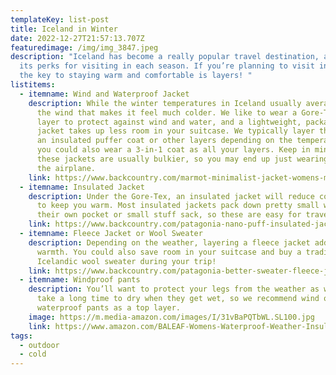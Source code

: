 ```yaml
---
templateKey: list-post
title: Iceland in Winter
date: 2022-12-27T21:57:13.707Z
featuredimage: /img/img_3847.jpeg
description: "Iceland has become a really popular travel destination, and it has
  its perks for visiting in each season. If you’re planning to visit in winter,
  the key to staying warm and comfortable is layers! "
listitems:
  - itemname: Wind and Waterproof Jacket
    description: While the winter temperatures in Iceland usually average 32°F, it’s
      the wind that makes it feel much colder. We like to wear a Gore-Tex outer
      layer to protect against wind and water, and a lightweight, packable
      jacket takes up less room in your suitcase. We typically layer this over
      an insulated puffer coat or other layers depending on the temperature, but
      you could also wear a 3-in-1 coat as all your layers. Keep in mind that
      these jackets are usually bulkier, so you may end up just wearing it on
      the airplane.
    link: https://www.backcountry.com/marmot-minimalist-jacket-womens-marz97k
  - itemname: Insulated Jacket
    description: Under the Gore-Tex, an insulated jacket will reduce core heat loss
      to keep you warm. Most insulated jackets pack down pretty small within
      their own pocket or small stuff sack, so these are easy for traveling!
    link: https://www.backcountry.com/patagonia-nano-puff-insulated-jacket-womens
  - itemname: Fleece Jacket or Wool Sweater
    description: Depending on the weather, layering a fleece jacket adds extra
      warmth. You could also save room in your suitcase and buy a traditional
      Icelandic wool sweater during your trip!
    link: https://www.backcountry.com/patagonia-better-sweater-fleece-jacket-mens?skid=PAT02Y3-DARBORGRE-M
  - itemname: Windproof pants
    description: You’ll want to protect your legs from the weather as well. Jeans
      take a long time to dry when they get wet, so we recommend wind or
      waterproof pants as a top layer.
    image: https://m.media-amazon.com/images/I/31vBaPQTbWL.SL100.jpg
    link: https://www.amazon.com/BALEAF-Womens-Waterproof-Weather-Insulated/dp/B07JDLSRL6/ref=sr_1_28?crid=2UORQHZCT00OG&keywords=womens+winter+pants&qid=1643227183&sprefix=womens+winter+pants%2Caps%2C69&sr=8-28
tags:
  - outdoor
  - cold
---
```

